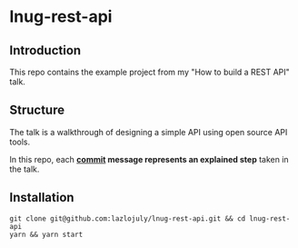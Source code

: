 # lnug-rest-api

## Introduction

This repo contains the example project from my "How to build a REST API" talk.

## Structure

The talk is a walkthrough of designing a simple API using open source API tools.

In this repo, each **[commit](https://github.com/lazlojuly/lnug-rest-api/commits/master) message 
represents an explained step** taken in the talk.

## Installation

```
git clone git@github.com:lazlojuly/lnug-rest-api.git && cd lnug-rest-api
yarn && yarn start
```
